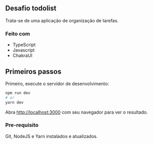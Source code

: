 ## Desafio todolist

Trata-se de uma aplicação de organização de tarefas.

### Feito com

* TypeScript
* Javascript
* ChakraUI

## Primeiros passos

Primeiro, execute o servidor de desenvolvimento:

```bash
npm run dev
# or
yarn dev
```

Abra [http://localhost:3000](http://localhost:3000) com seu navegador para ver o resultado.

### Pre-requisito

Git, NodeJS e Yarn instalados e atualizados.